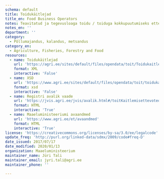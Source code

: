 ```yaml
---
schema: default
title: Toidukäitlejad
title_en: Food Business Operators
notes: Teavitatud ja tegevusloaga toidu / toiduga kokkupuutumiseks ettenähtud materjalide ja esemete käitlejad
notes_en: ''
department: ''
category:
  - Põllumajandus, kalandus, metsandus
category_en:
  - Agriculture, Fisheries, Forestry and Food
resources:
  - name: Toidukäitlejad
    url: 'https://agri.ee/sites/default/files/opendata/toit/Toidukaitlejad.xml'
    format: XML
    interactive: 'False'
  - name: XSD
    url: 'https://www.agri.ee/sites/default/files/opendata/toit/toidukaitlejad.xsd'
    format: xsd
    interactive: 'False'
  - name: Registri avalik vaade
    url: 'https://jvis.agri.ee/jvis/avalik.html#/toitKaitlemisettevotedparing'
    format: HTML
    interactive: 'True'
  - name: Maaeluministeeriumi avaandmed
    url: 'https://www.agri.ee/et/avaandmed'
    format: HTML
    interactive: 'True'
license: 'https://creativecommons.org/licenses/by-sa/3.0/ee/legalcode'
update_freq: 'http://purl.org/linked-data/sdmx/2009/code#freq-D'
date_issued: 2017/07/17
date_modified: 2020/01/13
organization: Maaeluministeerium
maintainer_name: Jüri Tali
maintainer_email: jyri.tali@agri.ee
maintainer_phone: ''

---
```

